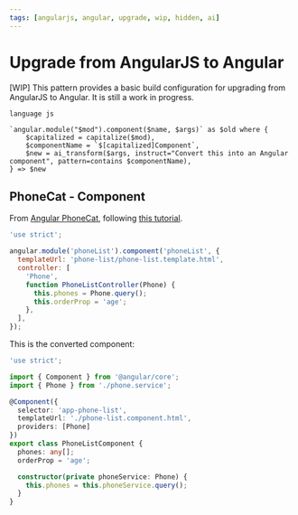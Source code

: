 ```yaml
---
tags: [angularjs, angular, upgrade, wip, hidden, ai]
---
```


# Upgrade from AngularJS to Angular

[WIP] This pattern provides a basic build configuration for upgrading from AngularJS to Angular. It is still a work in progress.


```grit
language js

`angular.module("$mod").component($name, $args)` as $old where {
    $capitalized = capitalize($mod),
    $componentName = `$[capitalized]Component`,
    $new = ai_transform($args, instruct="Convert this into an Angular component", pattern=contains $componentName),
} => $new
```

## PhoneCat - Component

From [Angular PhoneCat](https://github.com/angular/angular-phonecat), following [this tutorial](https://angular.io/guide/upgrade#upgrading-components).

```js
'use strict';

angular.module('phoneList').component('phoneList', {
  templateUrl: 'phone-list/phone-list.template.html',
  controller: [
    'Phone',
    function PhoneListController(Phone) {
      this.phones = Phone.query();
      this.orderProp = 'age';
    },
  ],
});
```

This is the converted component:

```ts
'use strict';

import { Component } from '@angular/core';
import { Phone } from './phone.service';

@Component({
  selector: 'app-phone-list',
  templateUrl: './phone-list.component.html',
  providers: [Phone]
})
export class PhoneListComponent {
  phones: any[];
  orderProp = 'age';

  constructor(private phoneService: Phone) {
    this.phones = this.phoneService.query();
  }
}

```
